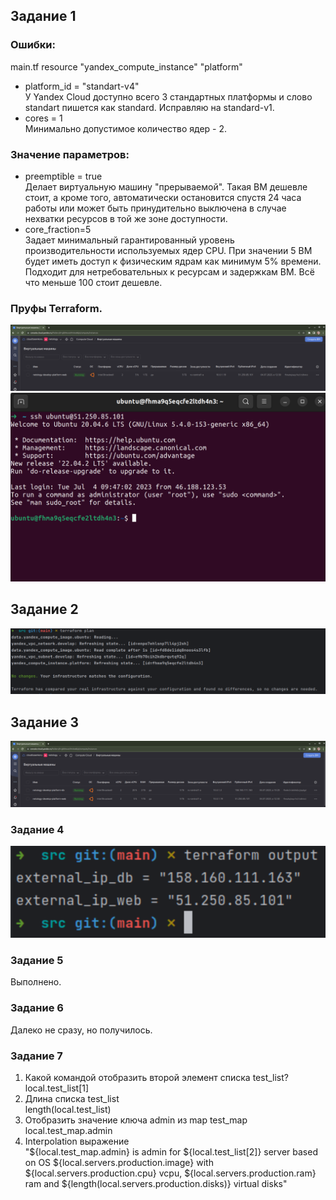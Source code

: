 ## Задание 1  
### Ошибки:  
main.tf
resource "yandex_compute_instance" "platform"
- platform_id = "standart-v4"  
У Yandex Cloud доступно всего 3 стандартных платформы и слово standart пишется как standard. Исправляю на standard-v1.  
- cores = 1  
Минимально допустимое количество ядер - 2.  

### Значение параметров:  
- preemptible = true  
Делает виртуальную машину "прерываемой". Такая ВМ дешевле стоит, а кроме того, автоматически остановится спустя 24 часа работы или может быть принудительно выключена в случае нехватки ресурсов в той же зоне доступности.  
- core_fraction=5  
Задает минимальный гарантированный уровень производительности используемых ядер CPU. При значении 5 ВМ будет иметь доступ к физическим ядрам как минимум 5% времени. Подходит для нетребовательных к ресурсам и задержкам ВМ. Всё что меньше 100 стоит дешевле.  

### Пруфы Terraform.  
![vm_is_ready](img/tf-vm-done.png)
![ssh_is_ok](img/tf-ssh-done.png)

## Задание 2  
![all_is_ok](img/tf_plan_with_vars.png)

## Задание 3  
![db_is_here](img/tf-web-db.png)

### Задание 4  
![ips_here](img/tf-output.png)

### Задание 5  
Выполнено.

### Задание 6  
Далеко не сразу, но получилось.  

### Задание 7  
1. Какой командой отобразить второй элемент списка test_list?  
local.test_list[1]  
2. Длина списка test_list  
length(local.test_list)  
3. Отобразить значение ключа admin из map test_map  
local.test_map.admin
4. Interpolation выражение  
"${local.test_map.admin} is admin for ${local.test_list[2]} server based on OS ${local.servers.production.image} with ${local.servers.production.cpu} vcpu, ${local.servers.production.ram} ram and ${length(local.servers.production.disks)} virtual disks"
